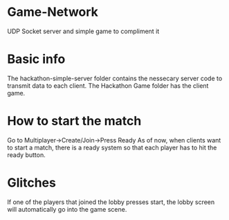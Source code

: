 # Game-Network
UDP Socket server and simple game to compliment it

# Basic info
The hackathon-simple-server folder contains the nessecary server code to transmit data to each client.
The Hackathon Game folder has the client game.

# How to start the match
Go to Multiplayer->Create/Join->Press Ready
As of now, when clients want to start a match, there is a ready system so that each player has to hit the ready button.

# Glitches
If one of the players that joined the lobby presses start, the lobby screen will automatically go into the game scene.
